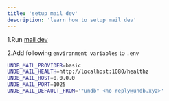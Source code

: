 ```yaml
---
title: 'setup mail dev'
description: 'learn how to setup mail dev'
---
```


1.Run [mail dev](https://github.com/maildev/maildev/blob/master/docs/docker.md)

2.Add following `environment variables` to `.env`

```bash
UNDB_MAIL_PROVIDER=basic
UNDB_MAIL_HEALTH=http://localhost:1080/healthz
UNDB_MAIL_HOST=0.0.0.0
UNDB_MAIL_PORT=1025
UNDB_MAIL_DEFAULT_FROM='"undb" <no-reply@undb.xyz>'
```
